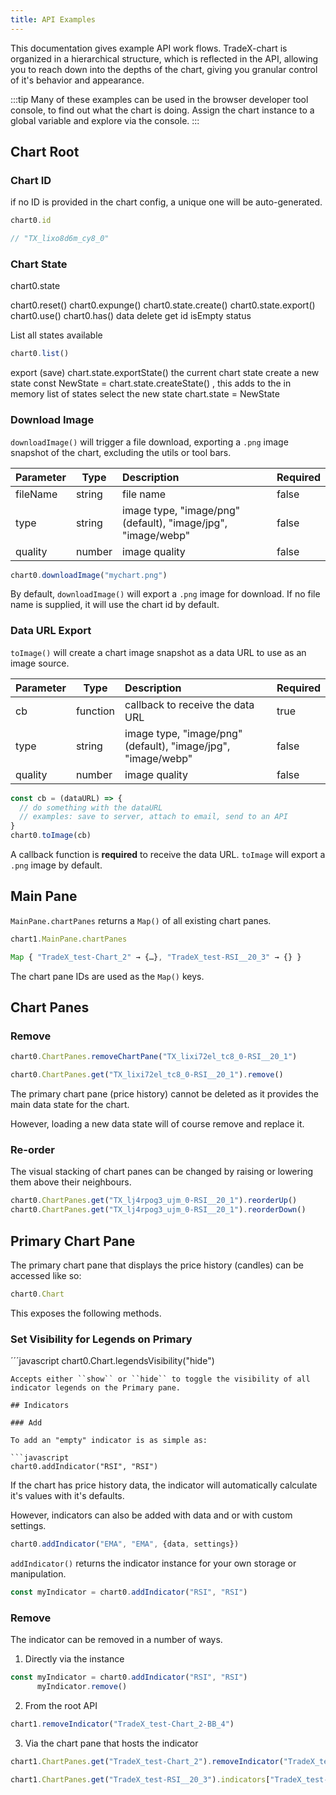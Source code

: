 ```yaml
---
title: API Examples
---
```

This documentation gives example API work flows. TradeX-chart is organized in a hierarchical structure, which is reflected in the API, allowing you to reach down into the depths of the chart, giving you granular control of it's behavior and appearance.

:::tip
Many of these examples can be used in the browser developer tool console, to find out what the chart is doing.
Assign the chart instance to a global variable and explore via the console.
:::

## Chart Root

### Chart ID

if no ID is provided in the chart config, a unique one will be auto-generated.

```javascript
chart0.id

// "TX_lixo8d6m_cy8_0" 
```

### Chart State

chart0.state

chart0.reset()
chart0.expunge()
chart0.state.create()
chart0.state.export()
chart0.use()
chart0.has()
data
delete
get
id
isEmpty
status

List all states available

```javascript
chart0.list()
```

export (save) chart.state.exportState() the current chart state
create a new state const NewState = chart.state.createState() , this adds to the in memory list of states
select the new state chart.state = NewState

### Download Image

``downloadImage()`` will trigger a file download, exporting a ``.png`` image snapshot of the chart, excluding the utils or tool bars.


| Parameter | Type   | Description                                                  | Required |
| :---------- | -------- | :------------------------------------------------------------- | ---------- |
| fileName  | string | file name                                                    | false    |
| type      | string | image type, "image/png" (default), "image/jpg", "image/webp" | false    |
| quality   | number | image quality                                                | false    |

```javascript
chart0.downloadImage("mychart.png")
```

By default, ``downloadImage()`` will export a ``.png`` image for download. If no file name is supplied, it will use the chart id by default.

### Data URL Export

``toImage()`` will create a chart image snapshot as a data URL to use as an image source.


| Parameter | Type     | Description                                                  | Required |
| ----------- | ---------- | :------------------------------------------------------------- | ---------- |
| cb        | function | callback to receive the data URL                             | true     |
| type      | string   | image type, "image/png" (default), "image/jpg", "image/webp" | false    |
| quality   | number   | image quality                                                | false    |

```javascript
const cb = (dataURL) => {
  // do something with the dataURL
  // examples: save to server, attach to email, send to an API
}
chart0.toImage(cb)
```

A callback function is **required** to receive the data URL. ``toImage`` will export a ``.png`` image by default.

## Main Pane

``MainPane.chartPanes`` returns a ``Map()`` of all existing chart panes.

```javascript
chart1.MainPane.chartPanes
```

```javascript
Map { "TradeX_test-Chart_2" → {…}, "TradeX_test-RSI__20_3" → {} }
```

The chart pane IDs are used as the ``Map()`` keys.

## Chart Panes

### Remove

```javascript
chart0.ChartPanes.removeChartPane("TX_lixi72el_tc8_0-RSI__20_1")

chart0.ChartPanes.get("TX_lixi72el_tc8_0-RSI__20_1").remove() 
```

The primary chart pane (price history) cannot be deleted as it provides the main data state for the chart.

However, loading a new data state will of course remove and replace it.

### Re-order

The visual stacking of chart panes can be changed by raising or lowering them above their neighbours.

```javascript
chart0.ChartPanes.get("TX_lj4rpog3_ujm_0-RSI__20_1").reorderUp()
chart0.ChartPanes.get("TX_lj4rpog3_ujm_0-RSI__20_1").reorderDown()
```

## Primary Chart Pane

The primary chart pane that displays the price history (candles) can be accessed like so:

```javascript
chart0.Chart
```

This exposes the following methods.

### Set Visibility for Legends on Primary

´´´javascript
chart0.Chart.legendsVisibility("hide")

```
Accepts either ``show`` or ``hide`` to toggle the visibility of all indicator legends on the Primary pane.

## Indicators

### Add

To add an "empty" indicator is as simple as:

```javascript
chart0.addIndicator("RSI", "RSI")
```

If the chart has price history data, the indicator will automatically calculate it's values with it's defaults.

However, indicators can also be added with data and or with custom settings.

```javascript
chart0.addIndicator("EMA", "EMA", {data, settings})
```

``addIndicator()`` returns the indicator instance for your own storage or manipulation.

```javascript
const myIndicator = chart0.addIndicator("RSI", "RSI")
```

### Remove

The indicator can be removed in a number of ways.

1. Directly via the instance

```javascript
const myIndicator = chart0.addIndicator("RSI", "RSI")
      myIndicator.remove()
```

2. From the root API

```javascript
chart1.removeIndicator("TradeX_test-Chart_2-BB_4")
```

3. Via the chart pane that hosts the indicator

```javascript
chart1.ChartPanes.get("TradeX_test-Chart_2").removeIndicator("TradeX_test-Chart_2-BB_4")

chart1.ChartPanes.get("TradeX_test-RSI__20_3").indicators["TradeX_test-RSI__20_3-RSI_5"].instance.remove()
```
